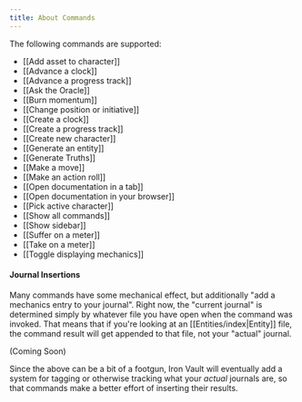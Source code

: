 ```yaml
---
title: About Commands
---
```

The following commands are supported:

* [[Add asset to character]]
* [[Advance a clock]]
* [[Advance a progress track]]
* [[Ask the Oracle]]
* [[Burn momentum]]
* [[Change position or initiative]]
* [[Create a clock]]
* [[Create a progress track]]
* [[Create new character]]
* [[Generate an entity]]
* [[Generate Truths]]
* [[Make a move]]
* [[Make an action roll]]
* [[Open documentation in a tab]]
* [[Open documentation in your browser]]
* [[Pick active character]]
* [[Show all commands]]
* [[Show sidebar]]
* [[Suffer on a meter]]
* [[Take on a meter]]
* [[Toggle displaying mechanics]]

#### Journal Insertions

Many commands have some mechanical effect, but additionally "add a mechanics entry to your journal". Right now, the "current journal" is determined simply by whatever file you have open when the command was invoked. That means that if you're looking at an [[Entities/index|Entity]] file, the command result will get appended to that file, not your "actual" journal.

(Coming Soon)

Since the above can be a bit of a footgun, Iron Vault will eventually add a system for tagging or otherwise tracking what your _actual_ journals are, so that commands make a better effort of inserting their results.
